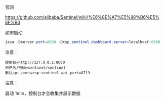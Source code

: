 官网

https://github.com/alibaba/Sentinel/wiki/%E6%8E%A7%E5%88%B6%E5%8F%B0



如何启动

```java
java -Dserver.port=8080 -Dcsp.sentinel.dashboard.server=localhost:8080 -Dproject.name=sentinel-dashboard -jar sentinel-dashboard-1.7.2.jar
```



注意：

```properties
控制台=http://127.0.0.1:8080
用户名/密码=sentinel/sentinel
默认api-port=csp.sentinel.api.port=8719
```



注意：

启动 1min，控制台才会收集并展示数据
